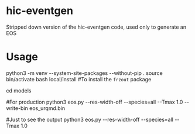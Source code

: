 # hic-eventgen

Stripped down version of the hic-eventgen code, used only to generate an EOS

# Usage

python3 -m venv --system-site-packages --without-pip .
source bin/activate
bash local/install  #To install the `frzout` package

cd models

#For production
python3 eos.py --res-width-off --species=all --Tmax 1.0 --write-bin eos_urqmd.bin

#Just to see the output
python3 eos.py --res-width-off --species=all --Tmax 1.0
